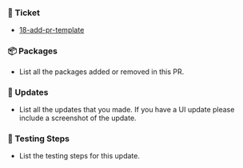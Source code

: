 ### 🎫 Ticket

- [18-add-pr-template](https://github.com/FredMadrona/nextJS-HardwaresPH/pull/1)

### 📦 Packages

- List all the packages added or removed in this PR.

### 📝 Updates

- List all the updates that you made. If you have a UI update please include a screenshot of the update.

### 🧪 Testing Steps

- List the testing steps for this update.
